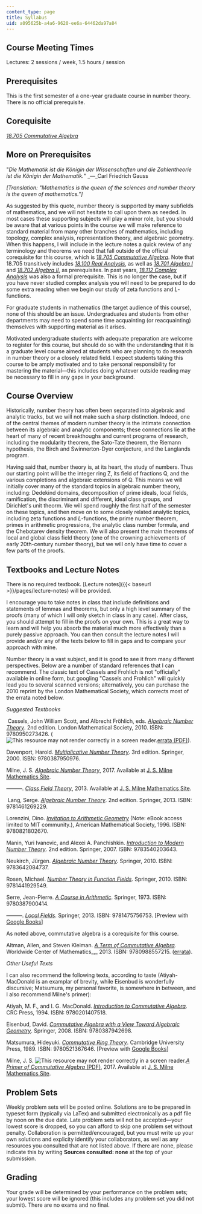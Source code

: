 ```yaml
---
content_type: page
title: Syllabus
uid: a095625b-a4a6-9620-ee6a-64462da97a84
---
```


Course Meeting Times
--------------------

Lectures: 2 sessions / week, 1.5 hours / session

Prerequisites
-------------

This is the first semester of a one-year graduate course in number theory. There is no official prerequisite.

Corequisite
-----------

[_18.705 Commutative Algebra_](/courses/18-705-commutative-algebra-fall-2008)

More on Prerequisites
---------------------

"_Die Mathematik ist die Königin der Wissenschaften und die Zahlentheorie ist die Königin der Mathematik._" _—_Carl Friedrich Gauss

_\[Translation: "Mathematics is the queen of the sciences and number theory is the queen of mathematics."\]_

As suggested by this quote, number theory is supported by many subfields of mathematics, and we will not hesitate to call upon them as needed. In most cases these supporting subjects will play a minor role, but you should be aware that at various points in the course we will make reference to standard material from many other branches of mathematics, including topology, complex analysis, representation theory, and algebraic geometry. When this happens, I will include in the lecture notes a quick review of any terminology and theorems we need that fall outside of the official corequisite for this course, which is _[18.705 Commutative Algebra](/courses/18-705-commutative-algebra-fall-2008)_. Note that 18.705 transitively includes _[18.100 Real Analysis](/courses/18-100c-real-analysis-fall-2012)_, as well as _[18.701 Algebra I](/courses/18-701-algebra-i-fall-2010)_ and _[18.702 Algebra II](/courses/18-702-algebra-ii-spring-2011)_, as prerequisites. In past years, _[18.112 Complex Analysis](/courses/18-112-functions-of-a-complex-variable-fall-2008)_ was also a formal prerequisite. This is no longer the case, but if you have never studied complex analysis you will need to be prepared to do some extra reading when we begin our study of zeta functions and _L_\-functions.

For graduate students in mathematics (the target audience of this course), none of this should be an issue. Undergraduates and students from other departments may need to spend some time acquainting (or reacquainting) themselves with supporting material as it arises.

Motivated undergraduate students with adequate preparation are welcome to register for this course, but should do so with the understanding that it is a graduate level course aimed at students who are planning to do research in number theory or a closely related field. I expect students taking this course to be amply motivated and to take personal responsibility for mastering the material—this includes doing whatever outside reading may be necessary to fill in any gaps in your background.

Course Overview
---------------

Historically, number theory has often been separated into algebraic and analytic tracks, but we will not make such a sharp distinction. Indeed, one of the central themes of modern number theory is the intimate connection between its algebraic and analytic components; these connections lie at the heart of many of recent breakthoughs and current programs of research, including the modularity theorem, the Sato-Tate theorem, the Riemann hypothesis, the Birch and Swinnerton-Dyer conjecture, and the Langlands program.

Having said that, number theory is, at its heart, the study of numbers. Thus our starting point will be the integer ring Z, its field of fractions Q, and the various completions and algebraic extensions of Q. This means we will initially cover many of the standard topics in algebraic number theory, including: Dedekind domains, decomposition of prime ideals, local fields, ramification, the discriminant and different, ideal class groups, and Dirichlet's unit theorm. We will spend roughly the first half of the semester on these topics, and then move on to some closely related analytic topics, including zeta functions and _L_\-functions, the prime number theorem, primes in arithmetic progressions, the analytic class number formula, and the Chebotarev density theorem. We will also present the main theorems of local and global class field theory (one of the crowning achievements of early 20th\-century number theory), but we will only have time to cover a few parts of the proofs.

Textbooks and Lecture Notes
---------------------------

There is no required textbook. [Lecture notes]({{< baseurl >}}/pages/lecture-notes) will be provided.

I encourage you to take notes in class that include definitions and statements of lemmas and theorems, but only a high level summary of the proofs (many of which I will only sketch in class in any case). After class, you should attempt to fill in the proofs on your own. This is a great way to learn and will help you absorb the material much more effectively than a purely passive approach. You can then consult the lecture notes I will provide and/or any of the texts below to fill in gaps and to compare your approach with mine.

Number theory is a vast subject, and it is good to see it from many different perspectives. Below are a number of standard references that I can recommend. The classic text of Cassels and Frohlich is not "officially" available in online form, but googling "Cassels and Frohlich" will quickly lead you to several scanned versions; alternatively, you can purchase the 2010 reprint by the London Mathematical Society, which corrects most of the errata noted below.

_Suggested Textbooks_

 Cassels, John William Scott, and Albrecht Fröhlich, eds. _[Algebraic Number Theory](https://www.lms.ac.uk/publications/algebraic-number-theory)_. 2nd edition. London Mathematical Society, 2010. ISBN: 9780950273426. (![This resource may not render correctly in a screen reader.](/images/inacessible.gif)[errata (PDF)](http://wwwf.imperial.ac.uk/~buzzard/CFerrata.pdf)).

Davenport, Harold. _[Multiplicative Number Theory](https://link.springer.com/book/10.1007%2F978-1-4757-5927-3)_. 3rd edition. Springer, 2000. ISBN: 9780387950976.

Milne, J. S. _[Algebraic Number Theory](http://www.jmilne.org/math/CourseNotes/ant.html)_, 2017. Available at [J. S. Milne Mathematics Site](http://www.jmilne.org/math/index.html).

———. _[Class Field Theory](http://www.jmilne.org/math/CourseNotes/cft.html)_, 2013. Available at [J. S. Milne Mathematics Site](http://www.jmilne.org/math/index.html).

 Lang, Serge. _[Algebraic Number Theory](https://link.springer.com/book/10.1007%2F978-1-4612-0853-2)_. 2nd edition. Springer, 2013. ISBN: 9781461269229.

Lorenzini, Dino. _[Invitation to Arithmetic Geometry](https://ebookcentral.proquest.com/lib/mit/detail.action?docID=3114595)_ (Note: eBook access limited to MIT community.), American Mathematical Society, 1996. ISBN: 9780821802670.

Manin, Yuri Ivanovic, and Alexei A. Panchishkin. _[Introduction to Modern Number Theory](https://link.springer.com/book/10.1007/3-540-27692-0)_. 2nd edition. Springer, 2007. ISBN: 9783540203643.

Neukirch, Jürgen. _[Algebraic Number Theory](https://link.springer.com/book/10.1007/978-3-662-03983-0)_. Springer, 2010. ISBN: 9783642084737.

Rosen, Michael. _[Number Theory in Function Fields](https://link.springer.com/book/10.1007%2F978-1-4757-6046-0)_. Springer, 2010. ISBN: 9781441929549.

Serre, Jean-Pierre. _[A Course in Arithmetic](https://link.springer.com/book/10.1007/978-1-4684-9884-4)_. Springer, 1973. ISBN: 9780387900414.

———. _[Local Fields](https://link.springer.com/book/10.1007/978-1-4757-5673-9)_. Springer, 2013. ISBN: 9781475756753. \[Preview with [Google Books](https://books.google.com/books?id=3LAJCAAAQBAJ&pg=PAfrontcover#v=onepage&q&f=false)\]

As noted above, commutative algebra is a corequisite for this course.

Altman, Allen, and Steven Kleiman. _[A Term of Commutative Algebra](http://www.centerofmath.org/textbooks/commalgebra/index.html#subject1)._ Worldwide Center of Mathematics_,_ 2013. ISBN: 9780988557215. ([errata](http://web.mit.edu/18.705/www/errata.html)).

_Other Useful Texts_

I can also recommend the following texts, according to taste (Atiyah-MacDonald is an examplar of brevity, while Eisenbud is wonderfully discursive; Matsumura, my personal favorite, is somewhere in between, and I also recommend Milne's primer):

Atiyah, M. F., and I. G. MacDonald. [_Introduction to_ _Commutative Algebra_](https://books.google.com/books/about/Introduction_To_Commutative_Algebra.html?id=HOASFid4x18C). CRC Press, 1994. ISBN: 9780201407518.

Eisenbud, David. _[Commutative Algebra with a View Toward Algebraic Geometry](https://link.springer.com/book/10.1007/978-1-4612-5350-1)_. Springer, 2008. ISBN: 9780387942698.

Matsumura, Hideyuki. _[Commutative Ring Theory](https://www.cambridge.org/core/books/commutative-ring-theory/02819830750568B06C16E6199F3562C1)_. Cambridge University Press, 1989. ISBN: 9780521367646. \[Preview with [Google Books](https://books.google.com/books?id=yJwNrABugDEC&pg=PAfrontcover#v=onepage&q&f=false)\]

Milne, J. S. ![This resource may not render correctly in a screen reader.](/images/inacessible.gif)[_A Primer of Commutative Algebra_ (PDF)](https://www.jmilne.org/math/xnotes/CA.pdf), 2017. Available at [J. S. Milne Mathematics Site](http://www.jmilne.org/math/index.html).

Problem Sets
------------

Weekly problem sets will be posted online. Solutions are to be prepared in typeset form (typically via LaTex) and submitted electronically as a pdf file by noon on the due date. Late problem sets will not be accepted—your lowest score is dropped, so you can afford to skip one problem set without penalty. Collaboration is permitted/encouraged, but you must write up your own solutions and explicity identify your collaborators, as well as any resources you consulted that are not listed above. If there are none, please indicate this by writing **Sources consulted: none** at the top of your submission.

Grading
-------

Your grade will be determined by your performance on the problem sets; your lowest score will be ignored (this includes any problem set you did not submit). There are no exams and no final.